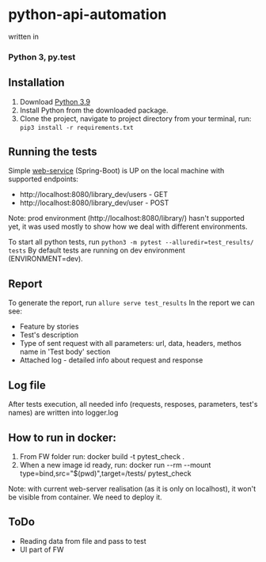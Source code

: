 # python-api-automation

written in
### Python 3, py.test


## Installation

1. Download [Python 3.9](https://www.python.org/downloads/)
2. Install Python from the downloaded package.
3. Clone the project, navigate to project directory from your terminal, run:
```pip3 install -r requirements.txt```

## Running the tests
Simple [web-service](https://github.com/VeronicaL/java-web-service) (Spring-Boot) is UP on the local machine with supported endpoints:
* http://localhost:8080/library_dev/users - GET
* http://localhost:8080/library_dev/user - POST

Note: prod environment (http://localhost:8080/library/) hasn't supported yet,
it was used mostly to show how we deal with different environments.

To start all python tests, run ```python3 -m pytest --alluredir=test_results/ tests```
By default tests are running on dev environment (ENVIRONMENT=dev).


## Report
To generate the report, run ```allure serve test_results```
In the report we can see:
* Feature by stories
* Test's description
* Type of sent request with all parameters: url, data, headers, methos name in 'Test body' section
* Attached log - detailed info about request and response

## Log file
After tests execution, all needed info (requests, resposes, parameters, test's names) are written 
into logger.log


## How to run in docker:
1. From FW folder run: docker build -t pytest_check .
2. When a new image id ready, run:
   docker run --rm --mount type=bind,src="$(pwd)",target=/tests/ pytest_check

Note: with current web-server realisation (as it is only on localhost),
it won't be visible from container. We need to deploy it.

## ToDo
* Reading data from file and pass to test
* UI part of FW

